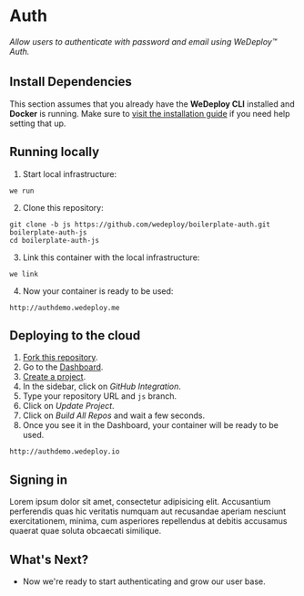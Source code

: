 # Auth

###### Allow users to authenticate with password and email using *WeDeploy™ Auth*.

<!-- <article id="install-dependencies"> -->

## Install Dependencies

This section assumes that you already have the **WeDeploy CLI** installed and **Docker** is running. Make sure to [visit the installation guide](/docs/intro/using-the-cli.html) if you need help setting that up.

<!-- </article> -->

<!-- <article id="running-locally"> -->

## Running locally

1. Start local infrastructure:

  ```text
we run
  ```

2. Clone this repository:

  ```text
git clone -b js https://github.com/wedeploy/boilerplate-auth.git boilerplate-auth-js
cd boilerplate-auth-js
  ```

3. Link this container with the local infrastructure:

  ```text
we link
  ```

4. Now your container is ready to be used:

  ```text
http://authdemo.wedeploy.me
  ```

<!-- </article> -->

<!-- <article id="deploying-to-the-cloud"> -->

## Deploying to the cloud

1. [Fork this repository](https://github.com/wedeploy/boilerplate-auth/fork).
2. Go to the [Dashboard](http://dashboard.wedeploy.io).
3. [Create a project](http://dashboard.wedeploy.io/projects/create).
4. In the sidebar, click on *GitHub Integration*.
5. Type your repository URL and `js` branch.
6. Click on *Update Project*.
7. Click on *Build All Repos* and wait a few seconds.
8. Once you see it in the Dashboard, your container will be ready to be used.

  ```text
http://authdemo.wedeploy.io
  ```

<!-- </article> -->

<!-- <article id="signing-in"> -->

## Signing in

Lorem ipsum dolor sit amet, consectetur adipisicing elit. Accusantium perferendis quas hic veritatis numquam aut recusandae aperiam nesciunt exercitationem, minima, cum asperiores repellendus at debitis accusamus quaerat quae soluta obcaecati similique.

<!-- </article> -->

## What's Next?

* Now we're ready to start authenticating and grow our user base.
